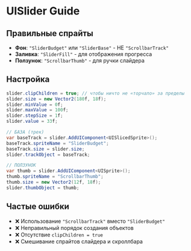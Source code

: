 # UISlider Guide

## Правильные спрайты
- **Фон**: `"SliderBudget"` или `"SliderBase"` - НЕ `"ScrollbarTrack"`
- **Заливка**: `"SliderFill"` - для отображения прогресса
- **Ползунок**: `"ScrollbarThumb"` - для ручки слайдера

## Настройка
```csharp
slider.clipChildren = true; // чтобы ничто не «торчало» за пределы
slider.size = new Vector2(180f, 18f);
slider.minValue = 0f;
slider.maxValue = 100f;
slider.stepSize = 1f;
slider.value = 33f;

// БАЗА (трек)
var baseTrack = slider.AddUIComponent<UISlicedSprite>();
baseTrack.spriteName = "SliderBudget";
baseTrack.size = slider.size;
slider.trackObject = baseTrack;

// ПОЛЗУНОК
var thumb = slider.AddUIComponent<UISprite>();
thumb.spriteName = "ScrollbarThumb";
thumb.size = new Vector2(12f, 18f);
slider.thumbObject = thumb;
```

## Частые ошибки
- ❌ Использование `"ScrollbarTrack"` вместо `"SliderBudget"`
- ❌ Неправильный порядок создания объектов
- ❌ Отсутствие `clipChildren = true`
- ❌ Смешивание спрайтов слайдера и скроллбара